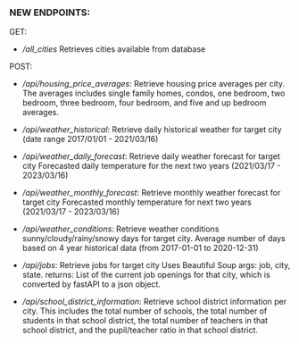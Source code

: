 ### NEW ENDPOINTS:
GET:
  - */all_cities* Retrieves cities available from database

POST:
  - */api/housing_price_averages*:      Retrieve housing price averages per city. 
                                        The averages includes single family homes, condos, one bedroom, two bedroom, three bedroom, four bedroom, and five and up bedroom averages.
                                        
  - */api/weather_historical*:          Retrieve daily historical weather for target city (date range 2017/01/01 - 2021/03/16)
  
  - */api/weather_daily_forecast*:      Retrieve daily weather forecast for target city Forecasted daily temperature for the next two years (2021/03/17 - 2023/03/16)
  
  - */api/weather_monthly_forecast*:    Retrieve monthly weather forecast for target city Forecasted monthly temperature for next two years (2021/03/17 - 2023/03/16)
   
  - */api/weather_conditions*:          Retrieve weather conditions sunny/cloudy/rainy/snowy days for target city. 
                                        Average number of days based on 4 year historical data (from 2017-01-01 to 2020-12-31)
                                        
  - */api/jobs*:                        Retrieve jobs for target city Uses Beautiful Soup args: job, city, state.
                                        returns: List of the current job openings for that city, which is converted by fastAPI to a json object.
                                        
  - */api/school_district_information*: Retrieve school district information per city. This includes the total number of schools, 
                                        the total number of students in that school district, the total number of teachers in that school district, 
                                        and the pupil/teacher ratio in that school district.
